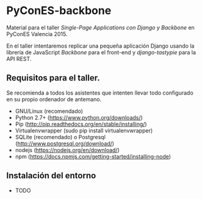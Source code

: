 # PyConES-backbone

Material para el taller *Single-Page Applications con Django y Backbone* en PyConES Valencia 2015.

En el taller intentaremos replicar una pequeña aplicación Django usando la librería de JavaScript *Backbone* para el front-end y *django-tastypie* para la API REST.

## Requisitos para el taller.
Se recomienda a todos los asistentes que intenten llevar todo configurado en su propio ordenador de antemano.

* GNU/Linux (recomendado)
* Python 2.7+ (https://www.python.org/downloads/)
* Pip (http://pip.readthedocs.org/en/stable/installing/)
* Virtualenvwrapper (sudo pip install virtualenvwrapper)
* SQLite (recomendado) o Postgresql (http://www.postgresql.org/download/)
* nodejs (https://nodejs.org/en/download/)
* npm (https://docs.npmjs.com/getting-started/installing-node)

## Instalación del entorno

* TODO

<!--
1º workon pycones (SI)
2º pip install -r requirements.txt (SI)
3º django-admin startproject pycones
4º cd pycones && ./manage.py syncdb (SI)
5º ./manage.py startapp talks
5º ./manage.py startapp authors
6º editar pycones/settings.py y añadir a INSTALLED APPS nuestro talks
7º ./manage.py makemigrations
8º ./manage.py migrate
9º ./manage.py makemigrations --empty talks
-->
